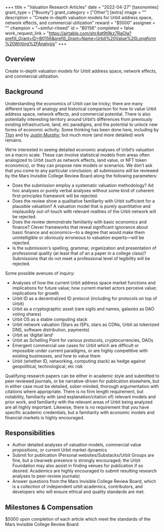 +++
title = "Valuation Research Articles"
date = "2022-04-27"
[taxonomies]
grant_type = ["Bounty"]
grant_category = ["Other"]
[extra]
image = ""
description = "Create in-depth valuation models for Urbit address space, network effects, and commercial utilization"
reward = "$5000"
assignee = ""
champion = "~simfur-ritwed"
id = "B0156"
completed = false
work_request_link = "https://airtable.com/shr4qt9t9kz7RaOIa?prefill_Grant+ID=B0156&prefill_Grant+Name=Urbit%20Value%20Longform%20Writing%2FAnalysis"
+++

## Overview

Create in-depth valuation models for Urbit address space, network effects, and commercial utilization.

## Background

Understanding the economics of Urbit can be tricky; there are many different layers of analogy and historical comparison for how to value Urbit address space, network effects, and commercial potential. There is also potentially interesting territory around Urbit’s differences from previously existing infrastructure, land, etc paradigms, and the potential to unlock new forms of economic activity. Some thinking has been done here, including by [Tlon](https://urbit.org/blog/value-of-address-space-pt3) and by [Justin Murphy](https://www.otherlife.co/urbit/); but much more (and more detailed) work remains.

We’re interested in seeing detailed economic analyses of Urbit’s valuation on a macro scale. These can involve statistical models from areas often analogized to Urbit (such as network effects, land value, or NFT token economics), or they can propose new models or scenarios. We don’t ask that you come to any particular conclusion; all submissions will be reviewed by the Mars Invisible College Review Board along the following parameters:
- Does the submission employ a systematic valuation methodology? Ad hoc analyses or purely verbal analyses without some kind of coherent first-principles framework will be rejected.
- Does the review show a qualitative familiarity with Urbit sufficient for a plausible valuation? A valuation model that is purely quantitative and implausibly out-of-touch with relevant realities of the Urbit network will be rejected.
- Does the review demonstrate familiarity with basic economics and finance? Clever frameworks that reveal significant ignorance about basic finance and economics—to a degree that would make them unintelligible or obviously erroneous to valuation experts—will be rejected.
- Is the submission's spelling, grammar, organization and presentation of professional quality (at least that of an a paper in a college class)? Submissions that do not meet a professional level of legibility will be rejected.

Some possible avenues of inquiry:

- Analyses of how the current Urbit address space market functions and implications for future value; how current market actors perceive value; implications for growth
- Urbit ID as a decentralized ID protocol (including for protocols on top of Urbit)
- Urbit as a cryptographic asset (rare sigils and names, galaxies as DAO voting shares)
- Urbit OS as a stable computing stack
- Urbit network valuation (Stars as ISPs, stars as CDNs, Urbit as tokenized DNS, software distribution, payments)
- Urbit as ‘digital land’
- Urbit as Schelling Point for various protocols, cryptocurrencies, DAOs
- Emergent commercial use cases for Urbit which are difficult or impossible under current paradigms, or are highly competitive with existing businesses, and how to value them
- Urbit (whether ID, networking, computing stack) as hedge against geopolitical, technological, etc risk

Qualifying research papers can be either in academic style and submitted to peer reviewed journals, or be narrative-driven for publication elsewhere, but in either case must be detailed, sober-minded, thorough argumentation with citations where appropriate. There is no firm length requirement, but notability, familiarity with (and explanation/citation of) relevant models and prior work, and familiarity with the relevant areas of Urbit being analyzed are all highly important. Likewise, there is no requirement that you have specific academic credentials, but a familiarity with economic models and financial markets is highly encouraged.

## Responsibilities

- Author detailed analyses of valuation models, commercial value propositions, or current Urbit market dynamics
- Submit for publication (Personal websites/Substacks/Urbit Groups are fine, but a clearweb presence is strongly encouraged; the Urbit Foundation may also assist in finding venues for publication if so desired. Academics are highly encouraged to submit resulting research analyses to peer-review journals)
- Answer questions from the Mars Invisible College Review Board, which is a collection of independent urbit academics, contributors, and developers who will ensure ethical and quality standards are met.

## Milestones & Compensation

$5000 upon completion of each article which meet the standards of the Mars Invisible College Review Board
